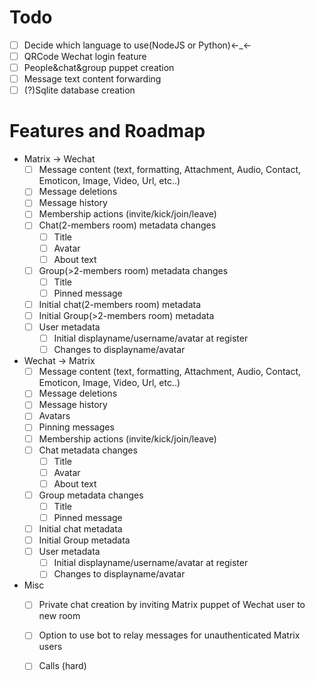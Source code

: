 # Todo
* [ ] Decide which language to use(NodeJS or Python)←_←
* [ ] QRCode Wechat login feature
* [ ] People&chat&group puppet creation
* [ ] Message text content forwarding
* [ ] (?)Sqlite database creation
# Features and Roadmap
* Matrix → Wechat
  * [ ] Message content (text, formatting, Attachment, Audio, Contact, Emoticon, Image, Video, Url, etc..)
  * [ ] Message deletions
  * [ ] Message history
  * [ ] Membership actions (invite/kick/join/leave)
  * [ ] Chat(2-members room) metadata changes
    * [ ] Title
    * [ ] Avatar
    * [ ] About text
  * [ ] Group(>2-members room) metadata changes
    * [ ] Title
    * [ ] Pinned message
  * [ ] Initial chat(2-members room) metadata
  * [ ] Initial Group(>2-members room) metadata
  * [ ] User metadata
    * [ ] Initial displayname/username/avatar at register
    * [ ] Changes to displayname/avatar
* Wechat → Matrix
  * [ ] Message content (text, formatting, Attachment, Audio, Contact, Emoticon, Image, Video, Url, etc..)
  * [ ] Message deletions
  * [ ] Message history
  * [ ] Avatars
  * [ ] Pinning messages
  * [ ] Membership actions (invite/kick/join/leave)
  * [ ] Chat metadata changes
    * [ ] Title
    * [ ] Avatar
    * [ ] About text
  * [ ] Group metadata changes
    * [ ] Title
    * [ ] Pinned message
  * [ ] Initial chat metadata
  * [ ] Initial Group metadata
  * [ ] User metadata
    * [ ] Initial displayname/username/avatar at register
    * [ ] Changes to displayname/avatar
* Misc
  * [ ] Private chat creation by inviting Matrix puppet of Wechat user to new room
  * [ ] Option to use bot to relay messages for unauthenticated Matrix users
  * [ ] Calls (hard)

